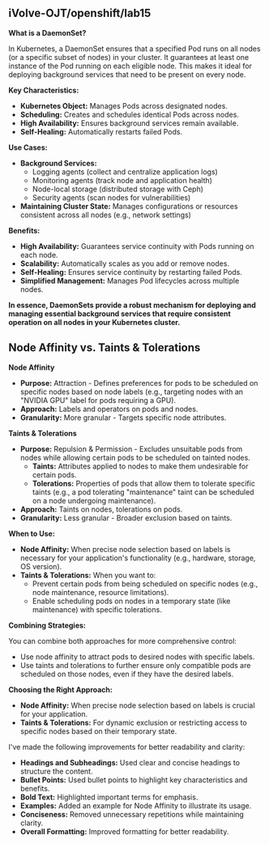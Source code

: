 
## iVolve-OJT/openshift/lab15

**What is a DaemonSet?**

In Kubernetes, a DaemonSet ensures that a specified Pod runs on all nodes (or a specific subset of nodes) in your cluster. It guarantees at least one instance of the Pod running on each eligible node. This makes it ideal for deploying background services that need to be present on every node.

**Key Characteristics:**

* **Kubernetes Object:** Manages Pods across designated nodes.
* **Scheduling:** Creates and schedules identical Pods across nodes.
* **High Availability:** Ensures background services remain available.
* **Self-Healing:** Automatically restarts failed Pods.

**Use Cases:**

* **Background Services:**
    * Logging agents (collect and centralize application logs)
    * Monitoring agents (track node and application health)
    * Node-local storage (distributed storage with Ceph)
    * Security agents (scan nodes for vulnerabilities)
* **Maintaining Cluster State:** Manages configurations or resources consistent across all nodes (e.g., network settings)

**Benefits:**

* **High Availability:** Guarantees service continuity with Pods running on each node.
* **Scalability:** Automatically scales as you add or remove nodes.
* **Self-Healing:** Ensures service continuity by restarting failed Pods.
* **Simplified Management:** Manages Pod lifecycles across multiple nodes.

**In essence, DaemonSets provide a robust mechanism for deploying and managing essential background services that require consistent operation on all nodes in your Kubernetes cluster.**

## Node Affinity vs. Taints & Tolerations

**Node Affinity**

* **Purpose:** Attraction - Defines preferences for pods to be scheduled on specific nodes based on node labels (e.g., targeting nodes with an "NVIDIA GPU" label for pods requiring a GPU).
* **Approach:** Labels and operators on pods and nodes.
* **Granularity:** More granular - Targets specific node attributes.

**Taints & Tolerations**

* **Purpose:** Repulsion & Permission - Excludes unsuitable pods from nodes while allowing certain pods to be scheduled on tainted nodes.
    * **Taints:** Attributes applied to nodes to make them undesirable for certain pods.
    * **Tolerations:** Properties of pods that allow them to tolerate specific taints (e.g., a pod tolerating "maintenance" taint can be scheduled on a node undergoing maintenance).
* **Approach:** Taints on nodes, tolerations on pods.
* **Granularity:** Less granular - Broader exclusion based on taints.

**When to Use:**

* **Node Affinity:** When precise node selection based on labels is necessary for your application's functionality (e.g., hardware, storage, OS version).
* **Taints & Tolerations:** When you want to:
    * Prevent certain pods from being scheduled on specific nodes (e.g., node maintenance, resource limitations).
    * Enable scheduling pods on nodes in a temporary state (like maintenance) with specific tolerations.

**Combining Strategies:**

You can combine both approaches for more comprehensive control:

* Use node affinity to attract pods to desired nodes with specific labels.
* Use taints and tolerations to further ensure only compatible pods are scheduled on those nodes, even if they have the desired labels.

**Choosing the Right Approach:**

* **Node Affinity:** When precise node selection based on labels is crucial for your application.
* **Taints & Tolerations:** For dynamic exclusion or restricting access to specific nodes based on their temporary state.

I've made the following improvements for better readability and clarity:

* **Headings and Subheadings:** Used clear and concise headings to structure the content.
* **Bullet Points:** Used bullet points to highlight key characteristics and benefits.
* **Bold Text:** Highlighted important terms for emphasis.
* **Examples:** Added an example for Node Affinity to illustrate its usage.
* **Conciseness:** Removed unnecessary repetitions while maintaining clarity.
* **Overall Formatting:** Improved formatting for better readability.
